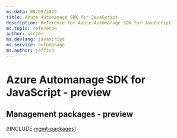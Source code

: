 ```yaml
---
ms.data: 09/09/2022
title: Azure Automanage SDK for JavaScript
description: Reference for Azure Automanage SDK for JavaScript
ms.topic: reference
author: xirzec
ms.devlang: javascript
ms.service: automanage
ms.author: jeffish
---
```

# Azure Automanage SDK for JavaScript - preview

## Management packages - preview
[!INCLUDE [mgmt-packages](automanage-mgmt-index.md)]
